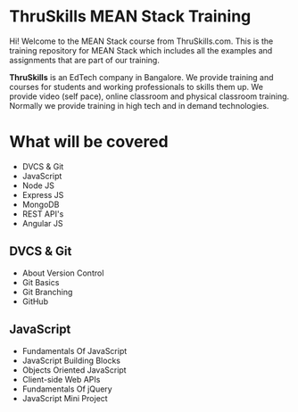 # ThruSkills MEAN Stack Training 

Hi! Welcome to the MEAN Stack course from ThruSkills.com. This is the training repository for MEAN Stack which includes all the examples and assignments that are part of our training.

**ThruSkills** is an EdTech company in Bangalore. We provide training and courses for students and working professionals to skills them up. We provide video (self pace), online classroom and physical classroom training.  Normally we provide training in high tech and in demand technologies.


# What will be covered

 - DVCS & Git
 - JavaScript
 - Node JS
 - Express JS
 - MongoDB
 - REST API's
 - Angular JS

## DVCS & Git

 - About Version Control
 - Git Basics
 - Git Branching
 - GitHub

## JavaScript

 - Fundamentals Of JavaScript
 - JavaScript Building Blocks
 - Objects Oriented JavaScript
 - Client-side Web APIs
 - Fundamentals Of jQuery
 - JavaScript Mini Project